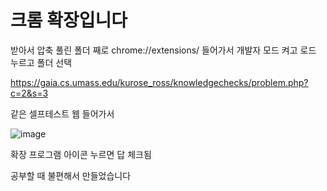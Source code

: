 # 크롬 확장입니다

받아서 압축 풀린 폴더 째로
chrome://extensions/ 들어가서 개발자 모드 켜고 로드 누르고 폴더 선택

https://gaia.cs.umass.edu/kurose_ross/knowledgechecks/problem.php?c=2&s=3

같은 셀프테스트 웹 들어가서 

![image](https://github.com/user-attachments/assets/32116824-715e-4a05-9771-315b280175cf)

확장 프로그램 아이콘 누르면 답 체크됨


공부할 때 불편해서 만들었습니다

